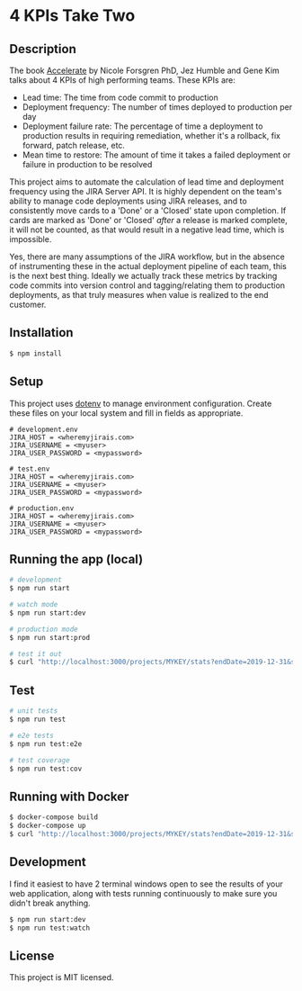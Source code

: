# 4 KPIs Take Two

## Description

The book [Accelerate](https://www.amazon.com/Accelerate-Software-Performing-Technology-Organizations/dp/1942788339) by Nicole Forsgren PhD, Jez Humble and Gene Kim talks about 4 KPIs of high performing teams. These KPIs are:
* Lead time: The time from code commit to production
* Deployment frequency: The number of times deployed to production per day
* Deployment failure rate: The percentage of time a deployment to production results in requiring remediation, whether it's a rollback, fix forward, patch release, etc.
* Mean time to restore: The amount of time it takes a failed deployment or failure in production to be resolved

This project aims to automate the calculation of lead time and deployment frequency using the JIRA Server API. It is highly dependent on the team's ability to manage code deployments using JIRA releases, and to consistently move cards to a 'Done' or a 'Closed' state upon completion. If cards are marked as 'Done' or 'Closed' *after* a release is marked complete, it will not be counted, as that would result in a negative lead time, which is impossible. 

Yes, there are many assumptions of the JIRA workflow, but in the absence of instrumenting these in the actual deployment pipeline of each team, this is the next best thing. Ideally we actually track these metrics by tracking code commits into version control and tagging/relating them to production deployments, as that truly measures when value is realized to the end customer. 

## Installation

```bash
$ npm install
```

## Setup

This project uses [dotenv](https://github.com/motdotla/dotenv#readme) to manage environment configuration. Create these files on your local system and fill in fields as appropriate.

```
# development.env
JIRA_HOST = <wheremyjirais.com>
JIRA_USERNAME = <myuser>
JIRA_USER_PASSWORD = <mypassword>

# test.env
JIRA_HOST = <wheremyjirais.com>
JIRA_USERNAME = <myuser>
JIRA_USER_PASSWORD = <mypassword>

# production.env
JIRA_HOST = <wheremyjirais.com>
JIRA_USERNAME = <myuser>
JIRA_USER_PASSWORD = <mypassword>
```

## Running the app (local)

```bash
# development
$ npm run start

# watch mode
$ npm run start:dev

# production mode
$ npm run start:prod

# test it out
$ curl "http://localhost:3000/projects/MYKEY/stats?endDate=2019-12-31&startDate=2019-07-01"
```

## Test

```bash
# unit tests
$ npm run test

# e2e tests
$ npm run test:e2e

# test coverage
$ npm run test:cov
```

## Running with Docker
```bash
$ docker-compose build
$ docker-compose up
$ curl "http://localhost:3000/projects/MYKEY/stats?endDate=2019-12-31&startDate=2019-07-01"
```

## Development
I find it easiest to have 2 terminal windows open to see the results of your web application, along with tests running continuously to make sure you didn't break anything.

```bash
$ npm run start:dev
$ npm run test:watch
```

## License

This project is MIT licensed.

